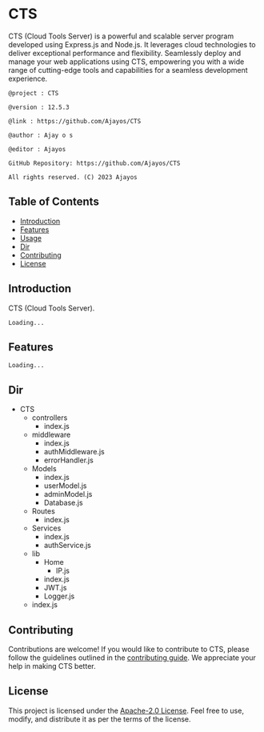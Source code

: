 # CTS

CTS (Cloud Tools Server) is a powerful and scalable server program developed using Express.js and Node.js. It leverages cloud technologies to deliver exceptional performance and flexibility. Seamlessly deploy and manage your web applications using CTS, empowering you with a wide range of cutting-edge tools and capabilities for a seamless development experience.


``@project : CTS``

``@version : 12.5.3``

``@link : https://github.com/Ajayos/CTS ``

``@author : Ajay o s ``

``@editor : Ajayos ``

``GitHub Repository: https://github.com/Ajayos/CTS ``

``All rights reserved. (C) 2023 Ajayos``

## Table of Contents

- [Introduction](#introduction)
- [Features](#features)
- [Usage](#usage)
- [Dir](#dir)
- [Contributing](#contributing)
- [License](#license)

## Introduction

CTS (Cloud Tools Server).

``Loading...``
## Features
``Loading...``

## Dir

- CTS
  - controllers
    - index.js
  - middleware
    - index.js
    - authMiddleware.js
    - errorHandler.js
  - Models
    - index.js
    - userModel.js
    - adminModel.js
    - Database.js
  - Routes
    - index.js
  - Services
    - index.js
    - authService.js
  - lib
    - Home 
       - IP.js
    - index.js
    - JWT.js
    - Logger.js
  - index.js



## Contributing

Contributions are welcome! If you would like to contribute to CTS, please follow the guidelines outlined in the [contributing guide](CONTRIBUTING.md). We appreciate your help in making CTS better.

## License

This project is licensed under the [Apache-2.0 License](/LICENSE). Feel free to use, modify, and distribute it as per the terms of the license.

